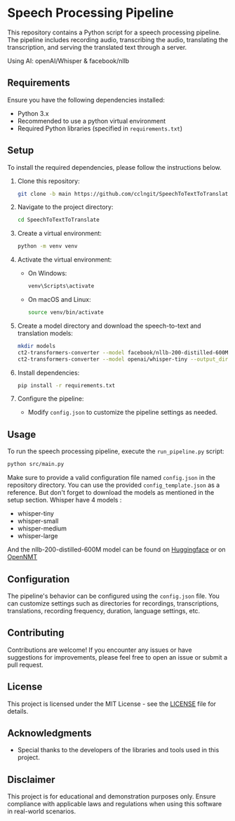 # Speech Processing Pipeline

This repository contains a Python script for a speech processing pipeline. The pipeline includes recording audio, transcribing the audio, translating the transcription, and serving the translated text through a server.

Using AI: openAI/Whisper & facebook/nllb

## Requirements

Ensure you have the following dependencies installed:

- Python 3.x
- Recommended to use a python virtual environment
- Required Python libraries (specified in `requirements.txt`)

## Setup

To install the required dependencies, please follow the instructions below.

1. Clone this repository:

    ```bash
    git clone -b main https://github.com/cclngit/SpeechToTextToTranslate.git
    ```

2. Navigate to the project directory:

    ```bash
    cd SpeechToTextToTranslate
    ```

3. Create a virtual environment:

    ```bash
    python -m venv venv
    ```

4. Activate the virtual environment:

    - On Windows:

        ```bash
        venv\Scripts\activate
        ```

    - On macOS and Linux:

        ```bash
        source venv/bin/activate
        ```

5. Create a model directory and download the speech-to-text and translation models:

    ```bash
    mkdir models
    ct2-transformers-converter --model facebook/nllb-200-distilled-600M --output_dir models/nllb-200-distilled-600M
    ct2-transformers-converter --model openai/whisper-tiny --output_dir models/faster-whisper-tiny --copy_files tokenizer.json --quantization float32
    ```

6. Install dependencies:

    ```bash
    pip install -r requirements.txt
    ```

7. Configure the pipeline:

    - Modify `config.json` to customize the pipeline settings as needed.

## Usage

To run the speech processing pipeline, execute the `run_pipeline.py` script:

```bash
python src/main.py
```

Make sure to provide a valid configuration file named `config.json` in the repository directory. You can use the provided `config_template.json` as a reference.
But don't forget to download the models as mentioned in the setup section.
Whisper have 4 models :

- whisper-tiny
- whisper-small
- whisper-medium
- whisper-large

And the nllb-200-distilled-600M model can be found on [Huggingface](https://huggingface.co/facebook/nllb-200-distilled-600M) or on [OpenNMT](https://opennmt.net/Models-py/)

## Configuration

The pipeline's behavior can be configured using the `config.json` file. You can customize settings such as directories for recordings, transcriptions, translations, recording frequency, duration, language settings, etc.

## Contributing

Contributions are welcome! If you encounter any issues or have suggestions for improvements, please feel free to open an issue or submit a pull request.

## License

This project is licensed under the MIT License - see the [LICENSE](LICENSE) file for details.

## Acknowledgments

- Special thanks to the developers of the libraries and tools used in this project.

## Disclaimer

This project is for educational and demonstration purposes only. Ensure compliance with applicable laws and regulations when using this software in real-world scenarios.
